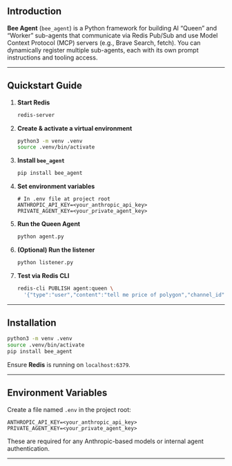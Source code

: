 ## Introduction

**Bee Agent** (`bee_agent`) is a Python framework for building AI “Queen” and “Worker” sub-agents that communicate via Redis Pub/Sub and use Model Context Protocol (MCP) servers (e.g., Brave Search, fetch). You can dynamically register multiple sub-agents, each with its own prompt instructions and tooling access.

---

## Quickstart Guide

1. **Start Redis**

   ```bash
   redis-server
   ```
2. **Create & activate a virtual environment**

   ```bash
   python3 -m venv .venv
   source .venv/bin/activate
   ```
3. **Install `bee_agent`**

   ```bash
   pip install bee_agent
   ```
4. **Set environment variables**

   ```text
   # In .env file at project root
   ANTHROPIC_API_KEY=<your_anthropic_api_key>
   PRIVATE_AGENT_KEY=<your_private_agent_key>
   ```
5. **Run the Queen Agent**

   ```bash
   python agent.py
   ```
6. **(Optional) Run the listener**

   ```bash
   python listener.py
   ```
7. **Test via Redis CLI**

   ```bash
   redis-cli PUBLISH agent:queen \
     '{"type":"user","content":"tell me price of polygon","channel_id":"agent:queen","metadata":{"model":"claude-3-5-haiku-latest"}}'
   ```

---

## Installation

```bash
python3 -m venv .venv
source .venv/bin/activate
pip install bee_agent
```

Ensure **Redis** is running on `localhost:6379`.

---

## Environment Variables

Create a file named `.env` in the project root:

```text
ANTHROPIC_API_KEY=<your_anthropic_api_key>
PRIVATE_AGENT_KEY=<your_private_agent_key>
```

These are required for any Anthropic-based models or internal agent authentication.

---
